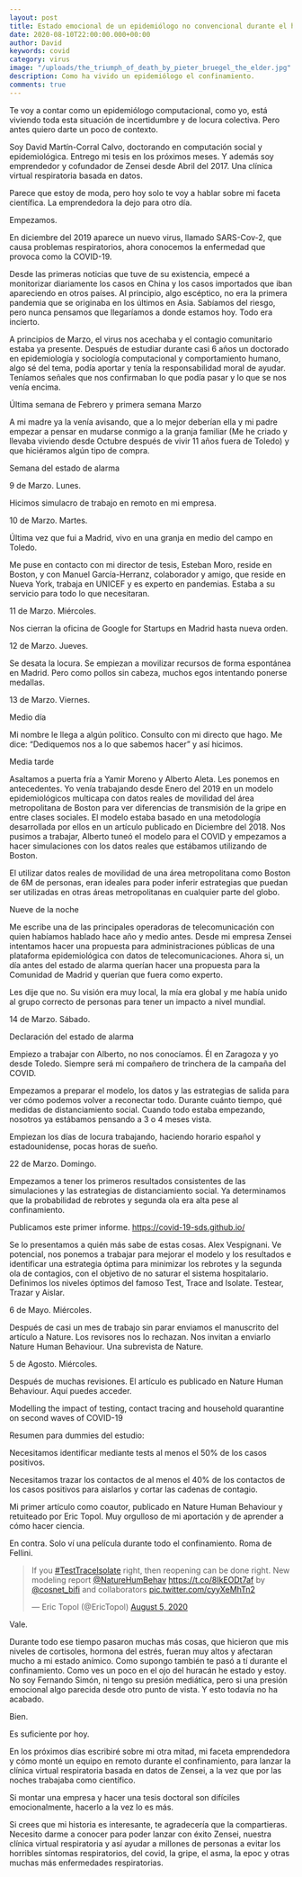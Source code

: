 ```yaml
---
layout: post
title: Estado emocional de un epidemiólogo no convencional durante el huracán del COVID (Parte 1)
date: 2020-08-10T22:00:00.000+00:00
author: David
keywords: covid
category: virus
image: "/uploads/the_triumph_of_death_by_pieter_bruegel_the_elder.jpg"
description: Como ha vivido un epidemiólogo el confinamiento.
comments: true
---
```


Te voy a contar como un epidemiólogo computacional, como yo, está viviendo  toda esta situación de incertidumbre y de locura colectiva. Pero antes quiero darte un poco de contexto.

Soy David Martín-Corral Calvo, doctorando en computación social y epidemiológica. Entrego mi tesis en los próximos meses. Y además soy emprendedor y cofundador de Zensei desde Abril del 2017. Una clínica virtual respiratoria basada en datos. 

Parece que estoy de moda, pero hoy solo te voy a hablar sobre mi faceta científica. La emprendedora la dejo para otro día.

Empezamos.

En diciembre del 2019 aparece un nuevo virus, llamado SARS-Cov-2, que causa problemas respiratorios, ahora conocemos la enfermedad que provoca como la COVID-19.  

Desde las primeras noticias que tuve de su existencia, empecé a monitorizar diariamente los casos en China y los casos importados que iban apareciendo en otros países. Al principio, algo escéptico, no era la primera pandemia que se originaba en los últimos en Asia. Sabíamos del riesgo, pero nunca pensamos que llegaríamos a donde estamos hoy. Todo era incierto.

A principios de Marzo, el virus nos acechaba y el contagio comunitario estaba ya presente. Después de estudiar durante casi 6 años un doctorado en epidemiología y sociología computacional y comportamiento humano, algo sé del tema, podía aportar y tenía la responsabilidad moral de ayudar. Teníamos señales que nos confirmaban lo que podía pasar y lo que se nos venía encima. 

Última semana de Febrero y primera semana Marzo

A mi madre ya la venía avisando, que a lo mejor deberían ella y mi padre empezar a pensar en mudarse conmigo a la granja familiar (Me he criado y llevaba viviendo desde Octubre después de vivir 11 años fuera de Toledo) y que hiciéramos algún tipo de compra. 

Semana del estado de alarma

9 de Marzo. Lunes.

Hicimos simulacro de trabajo en remoto en mi empresa.

10 de Marzo. Martes. 

Última vez que fui a Madrid, vivo en una granja en medio del campo en Toledo.

Me puse en contacto con mi director de tesis, Esteban Moro, reside en Boston, y con Manuel García-Herranz, colaborador y amigo, que reside en Nueva York, trabaja en UNICEF y es experto en pandemias. Estaba a su servicio para todo lo que necesitaran.

11 de Marzo. Miércoles.

Nos cierran la oficina de Google for Startups en Madrid hasta nueva orden.

12 de Marzo. Jueves.

Se desata la locura. Se empiezan a movilizar recursos de forma espontánea en Madrid. Pero como pollos sin cabeza, muchos egos intentando ponerse medallas.

13 de Marzo. Viernes.

Medio día

Mi nombre le llega a algún político. Consulto con mi directo que hago. Me dice: “Dediquemos nos a lo que sabemos hacer” y así hicimos.

Media tarde

Asaltamos a puerta fría a Yamir Moreno y Alberto Aleta. Les ponemos en antecedentes. Yo venía trabajando desde Enero del 2019 en un modelo epidemiológicos multicapa con datos reales de movilidad del área metropolitana de Boston para ver diferencias de transmisión de la gripe en entre clases sociales. El modelo estaba basado en una metodología desarrollada por ellos en un artículo publicado en Diciembre del 2018. Nos pusimos a trabajar, Alberto tuneó el modelo para el COVID y empezamos a hacer simulaciones con los datos reales que estábamos utilizando de Boston. 

El utilizar datos reales de movilidad de una área metropolitana como Boston de 6M de personas, eran ideales para poder inferir estrategias que puedan ser utilizadas en otras áreas metropolitanas en cualquier parte del globo.

Nueve de la noche

Me escribe una de las principales operadoras de telecomunicación con quien habíamos hablado hace año y medio antes. Desde mi empresa Zensei intentamos hacer una propuesta para administraciones públicas de una plataforma epidemiológica con datos de telecomunicaciones. Ahora si, un día antes del estado de alarma querían hacer una propuesta para la Comunidad de Madrid y querían que fuera como experto. 

Les dije que no. Su visión era muy local, la mía era global y me había unido al grupo correcto de personas para tener un impacto a nivel mundial.

14 de Marzo. Sábado.

Declaración del estado de alarma

Empiezo a trabajar con Alberto, no nos conocíamos. Él en Zaragoza y yo desde Toledo. Siempre será mi compañero de trinchera de la campaña del COVID.

Empezamos a preparar el modelo, los datos y las estrategias de salida para ver cómo podemos volver a reconectar todo. Durante cuánto tiempo, qué medidas de distanciamiento social. Cuando todo estaba empezando, nosotros ya estábamos pensando a 3 o 4 meses vista.

Empiezan los días de locura trabajando, haciendo horario español y estadounidense, pocas horas de sueño. 

22 de Marzo. Domingo.

Empezamos a tener los primeros resultados consistentes de las simulaciones y las estrategias de distanciamiento social. Ya determinamos que la probabilidad de rebrotes y segunda ola era alta pese al confinamiento.

Publicamos este primer informe.
https://covid-19-sds.github.io/

Se lo presentamos a quién más sabe de estas cosas. Alex Vespignani. Ve potencial, nos ponemos a trabajar para mejorar el modelo y los resultados e identificar una estrategia óptima para minimizar los rebrotes y la segunda ola de contagios, con el objetivo de no saturar el sistema hospitalario. Definimos los niveles óptimos del famoso Test, Trace and Isolate. Testear, Trazar y Aislar.

6 de Mayo. Miércoles.

Después de casi un mes de trabajo sin parar enviamos el manuscrito del artículo a Nature. Los revisores nos lo rechazan. Nos invitan a enviarlo Nature Human Behaviour. Una subrevista de Nature.

5 de Agosto. Miércoles.

Después de muchas revisiones. El artículo es publicado en Nature Human Behaviour. Aquí puedes acceder.

Modelling the impact of testing, contact tracing and household quarantine on second waves of COVID-19

Resumen para dummies del estudio:

Necesitamos identificar mediante tests al menos el 50% de los casos positivos.

Necesitamos trazar los contactos de al menos el 40% de los contactos de los casos positivos para aislarlos y cortar las cadenas de contagio. 

Mi primer artículo como coautor, publicado en Nature Human Behaviour y retuiteado por Eric Topol. Muy orgulloso de mi aportación y de aprender a cómo hacer ciencia. 

En contra. Solo ví una película durante todo el confinamiento. Roma de Fellini.

<blockquote class="twitter-tweet"><p lang="en" dir="ltr">If you <a href="https://twitter.com/hashtag/TestTraceIsolate?src=hash&amp;ref_src=twsrc%5Etfw">#TestTraceIsolate</a> right, then reopening can be done right. New modeling report <a href="https://twitter.com/NatureHumBehav?ref_src=twsrc%5Etfw">@NatureHumBehav</a> <a href="https://t.co/8IkEODt7af">https://t.co/8IkEODt7af</a> by <a href="https://twitter.com/cosnet_bifi?ref_src=twsrc%5Etfw">@cosnet_bifi</a> and collaborators <a href="https://t.co/cyyXeMhTn2">pic.twitter.com/cyyXeMhTn2</a></p>&mdash; Eric Topol (@EricTopol) <a href="https://twitter.com/EricTopol/status/1291012030594334721?ref_src=twsrc%5Etfw">August 5, 2020</a></blockquote> <script async src="https://platform.twitter.com/widgets.js" charset="utf-8"></script>

Vale.

Durante todo ese tiempo pasaron muchas más cosas, que hicieron que mis niveles de cortisoles, hormona del estrés, fueran muy altos y afectaran mucho a mi estado anímico. Como supongo también te pasó a tí durante el confinamiento.
Como ves un poco en el ojo del huracán he estado y estoy. No soy Fernando Simón, ni tengo su presión mediática, pero si una presión emocional algo parecida desde otro punto de vista. Y esto todavía no ha acabado.

Bien.

Es suficiente por hoy. 

En los próximos días escribiré sobre mi otra mitad, mi faceta emprendedora y cómo monté un equipo en remoto durante el confinamiento, para  lanzar la clínica virtual respiratoria basada en datos de Zensei, a la vez que por las noches trabajaba como científico. 

Si montar una empresa y hacer una tesis doctoral son difíciles emocionalmente, hacerlo a la vez lo es más. 

Si crees que mi historia es interesante, te agradecería que la compartieras. Necesito darme a conocer para poder lanzar con éxito Zensei, nuestra clínica virtual respiratoria y así ayudar a millones de personas a evitar los horribles síntomas respiratorios, del covid, la gripe, el asma, la epoc y otras muchas más enfermedades respiratorias.

